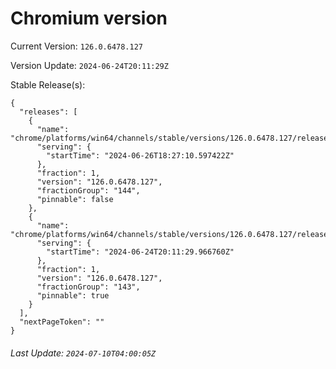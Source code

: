 # Chromium version

Current Version: `126.0.6478.127`

Version Update: `2024-06-24T20:11:29Z`

Stable Release(s):
```
{
  "releases": [
    {
      "name": "chrome/platforms/win64/channels/stable/versions/126.0.6478.127/releases/1719426430",
      "serving": {
        "startTime": "2024-06-26T18:27:10.597422Z"
      },
      "fraction": 1,
      "version": "126.0.6478.127",
      "fractionGroup": "144",
      "pinnable": false
    },
    {
      "name": "chrome/platforms/win64/channels/stable/versions/126.0.6478.127/releases/1719259889",
      "serving": {
        "startTime": "2024-06-24T20:11:29.966760Z"
      },
      "fraction": 1,
      "version": "126.0.6478.127",
      "fractionGroup": "143",
      "pinnable": true
    }
  ],
  "nextPageToken": ""
}
```

###### Last Update: `2024-07-10T04:00:05Z`
        